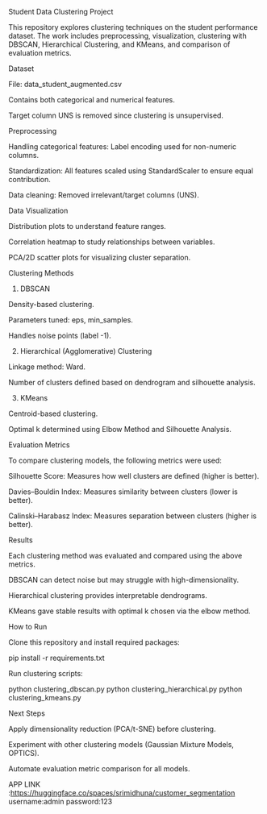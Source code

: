 Student Data Clustering Project

This repository explores clustering techniques on the student performance dataset.
The work includes preprocessing, visualization, clustering with DBSCAN, Hierarchical Clustering, and KMeans, and comparison of evaluation metrics.

Dataset

File: data_student_augmented.csv

Contains both categorical and numerical features.

Target column UNS is removed since clustering is unsupervised.

Preprocessing

Handling categorical features: Label encoding used for non-numeric columns.

Standardization: All features scaled using StandardScaler to ensure equal contribution.

Data cleaning: Removed irrelevant/target columns (UNS).

Data Visualization

Distribution plots to understand feature ranges.

Correlation heatmap to study relationships between variables.

PCA/2D scatter plots for visualizing cluster separation.

Clustering Methods
1. DBSCAN

Density-based clustering.

Parameters tuned: eps, min_samples.

Handles noise points (label -1).

2. Hierarchical (Agglomerative) Clustering

Linkage method: Ward.

Number of clusters defined based on dendrogram and silhouette analysis.

3. KMeans

Centroid-based clustering.

Optimal k determined using Elbow Method and Silhouette Analysis.

Evaluation Metrics

To compare clustering models, the following metrics were used:

Silhouette Score: Measures how well clusters are defined (higher is better).

Davies–Bouldin Index: Measures similarity between clusters (lower is better).

Calinski–Harabasz Index: Measures separation between clusters (higher is better).

Results

Each clustering method was evaluated and compared using the above metrics.

DBSCAN can detect noise but may struggle with high-dimensionality.

Hierarchical clustering provides interpretable dendrograms.

KMeans gave stable results with optimal k chosen via the elbow method.

How to Run

Clone this repository and install required packages:

pip install -r requirements.txt


Run clustering scripts:

python clustering_dbscan.py
python clustering_hierarchical.py
python clustering_kmeans.py

Next Steps

Apply dimensionality reduction (PCA/t-SNE) before clustering.

Experiment with other clustering models (Gaussian Mixture Models, OPTICS).


Automate evaluation metric comparison for all models.


APP LINK :https://huggingface.co/spaces/srimidhuna/customer_segmentation
username:admin 
password:123
